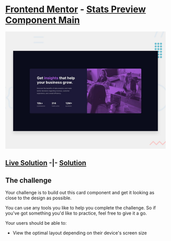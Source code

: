 # [Frontend Mentor](https://www.frontendmentor.io/) - [Stats Preview Component Main](https://www.frontendmentor.io/challenges/stats-preview-card-component-8JqbgoU62)

![Design preview for the Stats preview card component coding challenge](./design/desktop-preview.jpg)

## [Live Solution](https://hhhallan.github.io/fmc__stats-preview-component-main/) -|- [Solution](https://www.frontendmentor.io/solutions/fourcardfeaturesectionmaster-ugqxOw4Xu)

## The challenge

Your challenge is to build out this card component and get it looking as close to the design as possible.

You can use any tools you like to help you complete the challenge. So if you've got something you'd like to practice, feel free to give it a go.

Your users should be able to:

- View the optimal layout depending on their device's screen size
